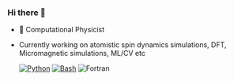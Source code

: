 ### Hi there 👋
- 🔭 Computational Physicist
- Currently working on atomistic spin dynamics simulations, DFT, Micromagnetic simulations, ML/CV etc

  [![Python](https://img.shields.io/badge/python-black?style=for-the-badge&logo=python)](https://github.com/karpathyan)
  [![Bash](https://img.shields.io/badge/bash-black?style=for-the-badge&logo=gnu-bash&logoColor=white)](https://github.com/karpathyan)
  ![Fortran](https://img.shields.io/badge/Fortran-%23734F96.svg?style=for-the-badge&logo=fortran&logoColor=white)

<!--
**karpathyan/karpathyan** is a ✨ _special_ ✨ repository because its `README.md` (this file) appears on your GitHub profile.

Here are some ideas to get you started:

- 🔭 I’m currently working on ...
- 🌱 I’m currently learning ...
- 👯 I’m looking to collaborate on ...
- 🤔 I’m looking for help with ...
- 💬 Ask me about ...
- 📫 How to reach me: ...
- 😄 Pronouns: ...
- ⚡ Fun fact: ...
-->
